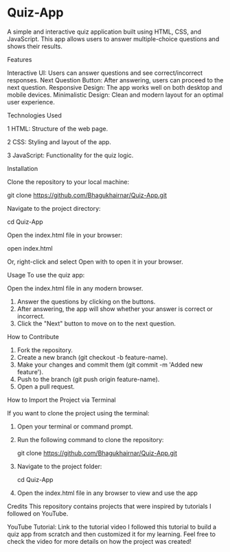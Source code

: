 # Quiz-App
A simple and interactive quiz application built using HTML, CSS, and JavaScript. This app allows users to answer multiple-choice questions and shows their results.

Features

Interactive UI: Users can answer questions and see correct/incorrect responses.
Next Question Button: After answering, users can proceed to the next question.
Responsive Design: The app works well on both desktop and mobile devices.
Minimalistic Design: Clean and modern layout for an optimal user experience.


Technologies Used

1 HTML: Structure of the web page.

2 CSS: Styling and layout of the app.

3 JavaScript: Functionality for the quiz logic.


Installation

Clone the repository to your local machine:

   git clone https://github.com/Bhagukhairnar/Quiz-App.git
 
     
Navigate to the project directory:

  cd Quiz-App


Open the index.html file in your browser:

   open index.html

Or, right-click and select Open with to open it in your browser.


Usage
To use the quiz app:

Open the index.html file in any modern browser.

1. Answer the questions by clicking on the buttons.
2. After answering, the app will show whether your answer is correct or incorrect.
3. Click the "Next" button to move on to the next question.


How to Contribute
1. Fork the repository.
2. Create a new branch (git checkout -b feature-name).
3. Make your changes and commit them (git commit -m 'Added new feature').
4. Push to the branch (git push origin feature-name).
5. Open a pull request.
   
How to Import the Project via Terminal

If you want to clone the project using the terminal:

1. Open your terminal or command prompt.
   
2. Run the following command to clone the repository:
   
     git clone https://github.com/Bhagukhairnar/Quiz-App.git
   
4. Navigate to the project folder:
   
     cd Quiz-App
   
6. Open the index.html file in any browser to view and use the app

   
Credits
This repository contains projects that were inspired by tutorials I followed on YouTube.

YouTube Tutorial: Link to the tutorial video
   I followed this tutorial to build a quiz app from scratch and then customized it for my learning.
   Feel free to check the video for more details on how the project was created!

